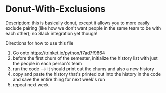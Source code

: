 # Donut-With-Exclusions

Description:
this is basically donut, except it allows you to more easily exclude pairing (like how we don't want people in the same team to be with each other); no Slack integration yet though!

Directions for how to use this file
1. Go onto https://trinket.io/python/f7ad7f9864
2. before the first chum of the semester, initialize the history list with just the people in each person's team
3. run the code --> it should print out the chums and also a new history
4. copy and paste the history that's printed out into the history in the code and save the entire thing for next week's run
5. repeat next week
